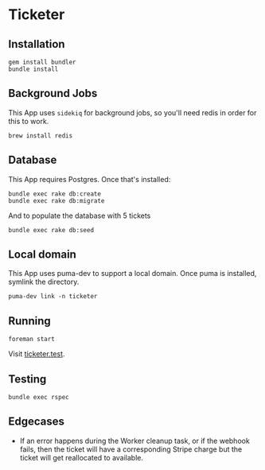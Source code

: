 # Ticketer

## Installation

```
gem install bundler
bundle install
```

## Background Jobs

This App uses `sidekiq` for background jobs, so you'll need redis in order for this to work.

```
brew install redis
```

## Database

This App requires Postgres. Once that's installed:

```
bundle exec rake db:create
bundle exec rake db:migrate
```

And to populate the database with 5 tickets

```
bundle exec rake db:seed
```

## Local domain

This App uses puma-dev to support a local domain. Once puma is installed, symlink the directory.

```
puma-dev link -n ticketer
```

## Running

```
foreman start
```

Visit [ticketer.test](https://ticketer.test).

## Testing

```
bundle exec rspec
```

## Edgecases

- If an error happens during the Worker cleanup task, or if the webhook fails, then the ticket will have a corresponding Stripe charge but the ticket will get reallocated to available.

